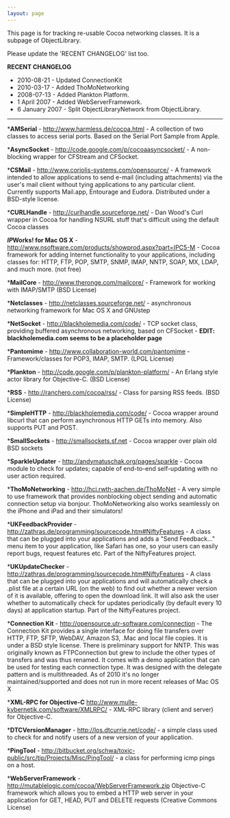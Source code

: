 ```yaml
---
layout: page
---
```




This page is for tracking re-usable Cocoa networking classes. It is a subpage of ObjectLibrary.

Please update the 'RECENT CHANGELOG' list too.

**RECENT CHANGELOG**


* 2010-08-21 - Updated ConnectionKit
* 2010-03-17 - Added ThoMoNetworking
* 2008-07-13 - Added Plankton Platform.
* 1 April 2007 - Added WebServerFramework.
* 6 January 2007 - Split ObjectLibraryNetwork from ObjectLibrary.

----


***AMSerial** - http://www.harmless.de/cocoa.html - A collection of two classes to access serial ports. Based on the Serial Port Sample from Apple.

***AsyncSocket** - http://code.google.com/p/cocoaasyncsocket/ - A non-blocking wrapper for CFStream and CFSocket.

***CSMail** - http://www.coriolis-systems.com/opensource/ - A framework intended to allow applications to send e-mail (including attachments) via the user's mail client without tying applications to any particular client. Currently supports Mail.app, Entourage and Eudora. Distributed under a BSD-style license.

***CURLHandle** - http://curlhandle.sourceforge.net/ - Dan Wood's Curl wrapper in Cocoa for handling NSURL stuff that's difficult using the default Cocoa classes

***IP*Works! for Mac OS X** - http://www.nsoftware.com/products/showprod.aspx?part=IPC5-M - Cocoa framework for adding Internet functionality to your applications, including classes for: HTTP, FTP, POP, SMTP, SNMP, IMAP, NNTP, SOAP, MX, LDAP, and much more. (not free)

***MailCore** - http://www.theronge.com/mailcore/ - Framework for working with IMAP/SMTP (BSD License)

***Netclasses** - http://netclasses.sourceforge.net/ - asynchronous networking framework for Mac OS X and GNUstep

***NetSocket** - http://blackholemedia.com/code/ - TCP socket class, providing buffered asynchronous networking, based on CFSocket - **EDIT: blackholemedia.com seems to be a placeholder page**

***Pantomime** - http://www.collaboration-world.com/pantomime - Framework/classes for POP3, IMAP, SMTP. (LPGL License)

***Plankton** - http://code.google.com/p/plankton-platform/ -  An Erlang style actor library for Objective-C. (BSD License)

***RSS** - http://ranchero.com/cocoa/rss/ - Class for parsing RSS feeds. (BSD License)

***SimpleHTTP** - http://blackholemedia.com/code/ - Cocoa wrapper around libcurl that can perform asynchronous HTTP GETs into memory.  Also supports PUT and POST. 

***SmallSockets** - http://smallsockets.sf.net - Cocoa wrapper over plain old BSD sockets

***SparkleUpdater** - http://andymatuschak.org/pages/sparkle - Cocoa module to check for updates; capable of end-to-end self-updating with no user action required.

***ThoMoNetworking** - http://hci.rwth-aachen.de/ThoMoNet - A very simple to use framework that provides nonblocking object sending and automatic connection setup via bonjour. ThoMoNetworking also works seamlessly on the iPhone and iPad and their simulators!

***UKFeedbackProvider** - http://zathras.de/programming/sourcecode.htm#NiftyFeatures - A class that can be plugged into your applications and adds a "Send Feedback..." menu item to your application, like Safari has one, so your users can easily report bugs, request features etc. Part of the NiftyFeatures project.

***UKUpdateChecker** - http://zathras.de/programming/sourcecode.htm#NiftyFeatures - A class that can be plugged into your applications and will automatically check a .plist file at a certain URL (on the web) to find out whether a newer version of it is available, offering to open the download link. It will also ask the user whether to automatically check for updates periodically (by default every 10 days) at application startup. Part of the NiftyFeatures project.

***Connection Kit** - http://opensource.utr-software.com/connection - The Connection Kit provides a single interface for doing file transfers over HTTP, FTP, SFTP, WebDAV, Amazon S3, .Mac and local file copies. It is under a BSD style license. There is preliminary support for NNTP. This was originally known as FTPConnection but grew to include the other types of transfers and was thus renamed. It comes with a demo application that can be used for testing each connection type. It was designed with the delegate pattern and is multithreaded. As of 2010 it's no longer maintained/supported and does not run in more recent releases of Mac OS X

***XML-RPC for Objective-C** http://www.mulle-kybernetik.com/software/XMLRPC/ - XML-RPC library (client and server) for Objective-C.

***DTCVersionManager** - http://los.dtcurrie.net/code/ - a simple class used to check for and notify users of a new version of your application.

***PingTool** - http://bitbucket.org/schwa/toxic-public/src/tip/Projects/Misc/PingTool/ - a class for performing icmp pings on a host.

***WebServerFramework** - http://mutablelogic.com/cocoa/WebServerFramework.zip Objective-C framework which allows you to embed a HTTP web server in your application for GET, HEAD, PUT and DELETE requests (Creative Commons License)
